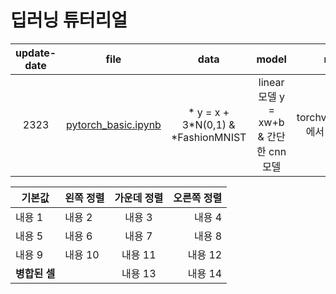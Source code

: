 # 딥러닝 튜터리얼
|update-date|file|data|model|remarks|reference|language|
|:---:|:---:|:---:|:---:|:---:|:---:|:---:|
|2323|[pytorch_basic.ipynb]()|* y = x + 3*N(0,1) & *FashionMNIST|linear모델 y = xw+b & 간단한 cnn모델|torchvision.datasets에서 데이터가져옴|[Youtube](https://youtu.be/BnV0m4jOb6g)|pytorch|

| 기본값            | 왼쪽 정렬      | 가운데 정렬 | 오른쪽 정렬 |
|-------------------|:---------------|:-----------:|------------:|
| 내용 1            | 내용 2         | 내용 3      | 내용 4      |
| 내용 5            | 내용 6         | 내용 7      | 내용 8      |
| 내용 9            | 내용 10        | 내용 11     | 내용 12     |
| **병합된 셀**      |                | 내용 13     | 내용 14     |
